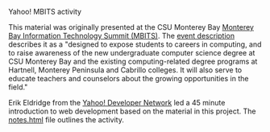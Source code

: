 Yahoo! MBITS activity

This material was originally presented at the CSU Monterey Bay [Monterey Bay Information Technology Summit (MBITS)](http://csumb.edu/site/x24935.xml).  The [event description](http://csumb.edu/site/x24935.xml) describes it as a "designed to expose students to careers in computing, and to raise awareness of the new undergraduate computer science degree at CSU Monterey Bay and the existing computing-related degree programs at Hartnell, Monterey Peninsula and Cabrillo colleges. It will also serve to educate teachers and counselors about the growing opportunities in the field."

Erik Eldridge from the [Yahoo! Developer Network](http://developer.yahoo.com) led a 45 minute introduction to web development based on the material in this project.  The [notes.html](http://github.com/erikeldridge/yahoo_mbits_activity/blob/master/notes.html) file outlines the activity.

